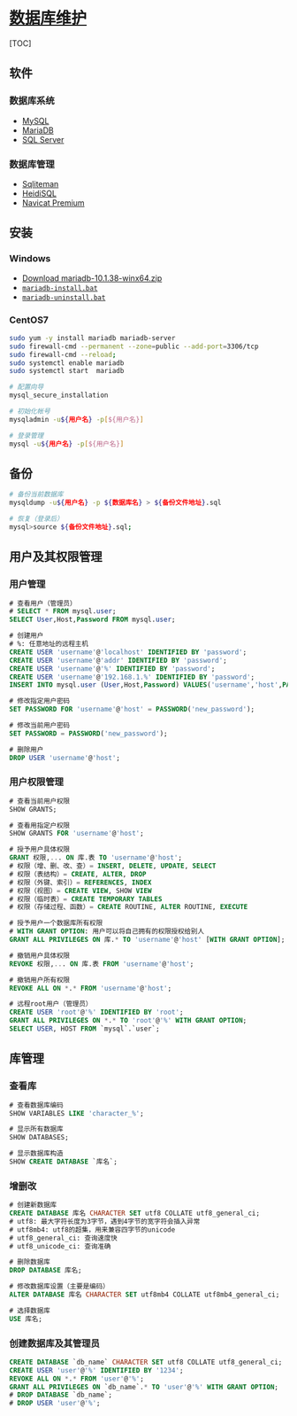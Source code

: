 <link rel="stylesheet" href="https://zhmhbest.gitee.io/hellomathematics/style/index.css">
<script src="https://zhmhbest.gitee.io/hellomathematics/style/index.js"></script>

# [数据库维护](./index.html)

[TOC]

## 软件

### 数据库系统

- [MySQL](https://dev.mysql.com/downloads/mysql/)
- [MariaDB](https://downloads.mariadb.org/mariadb/)
- [SQL Server](https://www.microsoft.com/zh-cn/sql-server/sql-server-downloads)

### 数据库管理

- [Sqliteman](http://sqliteman.yarpen.cz/)
- [HeidiSQL](https://www.heidisql.com/download.php)
- [Navicat Premium](https://navicat.com.cn/products#navicat)

## 安装

### Windows

- [Download mariadb-10.1.38-winx64.zip](https://downloads.mariadb.org/mariadb/10.1.38/)
- [`mariadb-install.bat`](./src/mariadb-install.bat)
- [`mariadb-uninstall.bat`](./src/mariadb-uninstall.bat)

### CentOS7

```bash
sudo yum -y install mariadb mariadb-server
sudo firewall-cmd --permanent --zone=public --add-port=3306/tcp
sudo firewall-cmd --reload;
sudo systemctl enable mariadb
sudo systemctl start  mariadb

# 配置向导
mysql_secure_installation

# 初始化帐号
mysqladmin -u${用户名} -p[${用户名}]

# 登录管理
mysql -u${用户名} -p[${用户名}]
```

## 备份

```bash
# 备份当前数据库
mysqldump -u${用户名} -p ${数据库名} > ${备份文件地址}.sql

# 恢复（登录后）
mysql>source ${备份文件地址}.sql;
```

## 用户及其权限管理

### 用户管理

```SQL
# 查看用户（管理员）
# SELECT * FROM mysql.user;
SELECT User,Host,Password FROM mysql.user;

# 创建用户
# %: 任意地址的远程主机
CREATE USER 'username'@'localhost' IDENTIFIED BY 'password';
CREATE USER 'username'@'addr' IDENTIFIED BY 'password';
CREATE USER 'username'@'%' IDENTIFIED BY 'password';
CREATE USER 'username'@'192.168.1.%' IDENTIFIED BY 'password';
INSERT INTO mysql.user (User,Host,Password) VALUES('username','host',PASSWORD('password'));

# 修改指定用户密码
SET PASSWORD FOR 'username'@'host' = PASSWORD('new_password');

# 修改当前用户密码
SET PASSWORD = PASSWORD('new_password');

# 删除用户
DROP USER 'username'@'host';
```

### 用户权限管理

```SQL
# 查看当前用户权限
SHOW GRANTS;

# 查看用指定户权限
SHOW GRANTS FOR 'username'@'host';

# 授予用户具体权限
GRANT 权限,... ON 库.表 TO 'username'@'host';
# 权限（增、删、改、查）= INSERT, DELETE, UPDATE, SELECT
# 权限（表结构）= CREATE, ALTER, DROP
# 权限（外键、索引）= REFERENCES, INDEX
# 权限（视图）= CREATE VIEW, SHOW VIEW
# 权限（临时表）= CREATE TEMPORARY TABLES
# 权限（存储过程、函数）= CREATE ROUTINE, ALTER ROUTINE, EXECUTE

# 授予用户一个数据库所有权限
# WITH GRANT OPTION: 用户可以将自己拥有的权限授权给别人
GRANT ALL PRIVILEGES ON 库.* TO 'username'@'host' [WITH GRANT OPTION];

# 撤销用户具体权限
REVOKE 权限,... ON 库.表 FROM 'username'@'host';

# 撤销用户所有权限
REVOKE ALL ON *.* FROM 'username'@'host';

# 远程root用户（管理员）
CREATE USER 'root'@'%' IDENTIFIED BY 'root';
GRANT ALL PRIVILEGES ON *.* TO 'root'@'%' WITH GRANT OPTION;
SELECT USER, HOST FROM `mysql`.`user`;
```

<!-- ■■■■■■■■ ■■■■■■■■ ■■■■■■■■ ■■■■■■■■-->

## 库管理

### 查看库

```SQL
# 查看数据库编码
SHOW VARIABLES LIKE 'character_%';

# 显示所有数据库
SHOW DATABASES;

# 显示数据库构造
SHOW CREATE DATABASE `库名`;
```

### 增删改

```SQL
# 创建新数据库
CREATE DATABASE 库名 CHARACTER SET utf8 COLLATE utf8_general_ci;
# utf8: 最大字符长度为3字节，遇到4字节的宽字符会插入异常
# utf8mb4: utf8的超集，用来兼容四字节的unicode
# utf8_general_ci: 查询速度快
# utf8_unicode_ci: 查询准确

# 删除数据库
DROP DATABASE 库名;

# 修改数据库设置（主要是编码）
ALTER DATABASE 库名 CHARACTER SET utf8mb4 COLLATE utf8mb4_general_ci;

# 选择数据库
USE 库名;
```

### 创建数据库及其管理员

```SQL
CREATE DATABASE `db_name` CHARACTER SET utf8 COLLATE utf8_general_ci;
CREATE USER 'user'@'%' IDENTIFIED BY '1234';
REVOKE ALL ON *.* FROM 'user'@'%';
GRANT ALL PRIVILEGES ON `db_name`.* TO 'user'@'%' WITH GRANT OPTION;
# DROP DATABASE `db_name`;
# DROP USER 'user'@'%';
```
